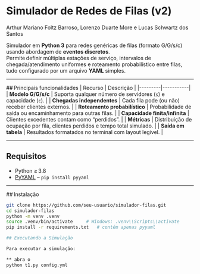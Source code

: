 # Simulador de Redes de Filas (v2)

Arthur Mariano Foltz Barroso, Lorenzo Duarte More e Lucas Schwartz dos Santos

Simulador em **Python 3** para redes genéricas de filas (formato G/G/s/c) usando abordagem de **eventos discretos**.  
Permite definir múltiplas estações de serviço, intervalos de chegada/atendimento uniformes e roteamento probabilístico entre filas, tudo configurado por um arquivo **YAML** simples.

---

## Principais funcionalidades
| Recurso | Descrição |
|---------|-----------|
| **Modelo G/G/s/c** | Suporta qualquer número de servidores (`s`) e capacidade (`c`). |
| **Chegadas independentes** | Cada fila pode (ou não) receber clientes externos. |
| **Roteamento probabilístico** | Probabilidade de saída ou encaminhamento para outras filas. |
| **Capacidade finita/infinita** | Clientes excedentes contam como “perdidos”. |
| **Métricas** | Distribuição de ocupação por fila, clientes perdidos e tempo total simulado. |
| **Saída em tabela** | Resultados formatados no terminal com layout legível. |

---

## Requisitos

* Python ≥ 3.8  
* [PyYAML](https://pyyaml.org/) – `pip install pyyaml`

---

## Instalação

```bash
git clone https://github.com/seu‑usuario/simulador‑filas.git
cd simulador‑filas
python -m venv .venv
source .venv/bin/activate     # Windows: .venv\\Scripts\\activate
pip install -r requirements.txt   # contém apenas pyyaml

## Executando a Simulação

Para executar a simulação:

** abra o
python t1.py config.yml
